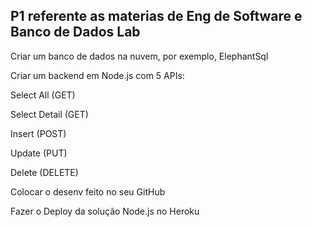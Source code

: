 ## P1 referente as materias de Eng de Software e Banco de Dados Lab

<p>Criar um banco de dados na nuvem, por exemplo, ElephantSql<br>
<p>Criar um backend em Node.js com 5 APIs:<br>
<p>Select All (GET)<br>
<p>Select Detail (GET)<br>
<p>Insert (POST)<br>
<p>Update (PUT)<br>
<p>Delete (DELETE)<br>
<p>Colocar o desenv feito no seu GitHub<br>
<p>Fazer o Deploy da solução Node.js no Heroku
